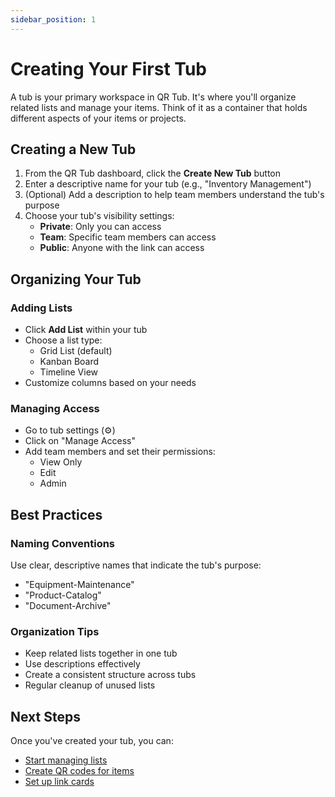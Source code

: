 ```yaml
---
sidebar_position: 1
---
```


# Creating Your First Tub

A tub is your primary workspace in QR Tub. It's where you'll organize related lists and manage your items. Think of it as a container that holds different aspects of your items or projects.

## Creating a New Tub

1. From the QR Tub dashboard, click the **Create New Tub** button
2. Enter a descriptive name for your tub (e.g., "Inventory Management")
3. (Optional) Add a description to help team members understand the tub's purpose
4. Choose your tub's visibility settings:
   - **Private**: Only you can access
   - **Team**: Specific team members can access
   - **Public**: Anyone with the link can access

## Organizing Your Tub

### Adding Lists
- Click **Add List** within your tub
- Choose a list type:
  - Grid List (default)
  - Kanban Board
  - Timeline View
- Customize columns based on your needs

### Managing Access
- Go to tub settings (⚙️)
- Click on "Manage Access"
- Add team members and set their permissions:
  - View Only
  - Edit
  - Admin

## Best Practices

### Naming Conventions
Use clear, descriptive names that indicate the tub's purpose:
- "Equipment-Maintenance"
- "Product-Catalog"
- "Document-Archive"

### Organization Tips
- Keep related lists together in one tub
- Use descriptions effectively
- Create a consistent structure across tubs
- Regular cleanup of unused lists

## Next Steps

Once you've created your tub, you can:
- [Start managing lists](./managing-lists)
- [Create QR codes for items](./qr-codes)
- [Set up link cards](./link-cards) 